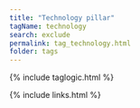 ```yaml
---
title: "Technology pillar"
tagName: technology
search: exclude
permalink: tag_technology.html
folder: tags
---
```

{% include taglogic.html %}

{% include links.html %}